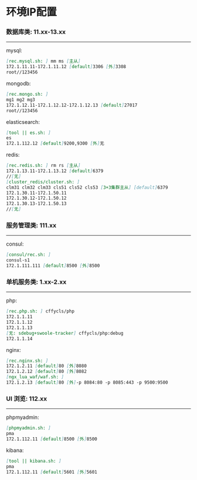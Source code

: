 环境IP配置
====
### 数据库类: 11.xx-13.xx
----
mysql:
```markdown
[rec.mysql.sh: ] mm ms [主从]
172.1.11.11-172.1.11.12 [default]3306 [外]3308
root//123456
```

mongodb:
```markdown
[rec.mongo.sh: ]
mg1 mg2 mg3
172.1.12.11-172.1.12.12-172.1.12.13 [default]27017
root//123456
```

elasticsearch:
```markdown
[tool || es.sh: ]
es
172.1.112.12 [default]9200,9300 [外]无
```

redis:
```markdown
[rec.redis.sh: ] rm rs [主从]
172.1.13.11-172.1.13.12 [default]6379
//[无]
[cluster_redis/cluster.sh: ]
clm31 clm32 clm33 cls51 cls52 cls53 [3+3集群主从] [default]6379
172.1.30.11-172.1.50.11
172.1.30.12-172.1.50.12
172.1.30.13-172.1.50.13
//[无]
```

### 服务管理类: 111.xx
----
consul:
```markdown
[consul/rec.sh: ]
consul-s1
172.1.111.111 [default]8500 [外]8500
```

### 单机服务类: 1.xx-2.xx
----
php:
```markdown
[rec.php.sh: ] cffycls/php
172.1.1.11
172.1.1.12
172.1.1.13
[无: sdebug+swoole-tracker] cffycls/php:debug
172.1.1.14
```

nginx:
```markdown
[rec.nginx.sh: ]
172.1.2.11 [default]80 [外]8080
172.1.2.12 [default]80 [外]8082
[ngx_lua_waf/waf.sh: ]
172.1.2.13 [default]80 [外]-p 8084:80 -p 8085:443 -p 9500:9500
```

### UI 浏览: 112.xx
----
phpmyadmin:
```markdown
[phpmyadmin.sh: ]
pma
172.1.112.11 [default]8500 [外]8500
```

kibana:
```markdown
[tool || kibana.sh: ]
pma
172.1.112.11 [default]5601 [外]5601
```